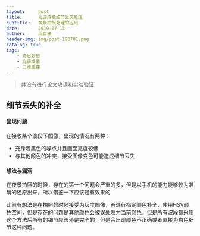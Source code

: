 ```yaml
---
layout:     post
title:      光谱成像细节丢失处理
subtitle:   夜景拍照处理的应用
date:       2019-07-13
author:     周自横
header-img: img/post-190701.png
catalog: true
tags:
    - 奇思妙想
	- 光谱成像
	- 三维重建
---
```


> 并没有进行论文攻读和实验验证

## 细节丢失的补全



#### 出现问题

在接收某个波段下图像，出现的情况有两种：

* 充斥着黑色的噪点并且画面亮度较低
* 与其他颜色的冲突，接受图像变色可能造成细节丢失

#### 想法与漏洞

在夜景拍照的时候，存在的第一个问题会严重的多，但是以手机的能力能够较为准确的还原出来，所以借鉴一下应该是有效果的



此前有想法是在拍照的时候接受为灰度图像，再进行指定颜色补全，使用HSV颜色空间，但是存在的问题是其他颜色会被误处理为当前颜色。但是所有波段都采用这个方法后所有的细节应该还是完全的，但是会出现颜色不正确或者直接为白色细节这种问题。